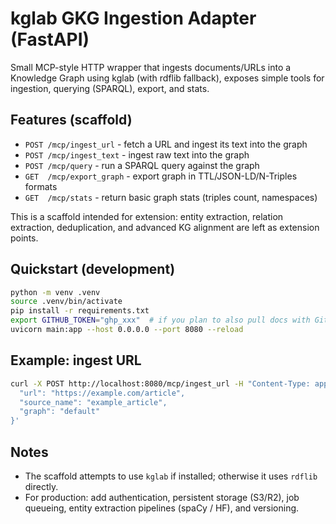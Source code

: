 # kglab GKG Ingestion Adapter (FastAPI)

Small MCP-style HTTP wrapper that ingests documents/URLs into a Knowledge Graph using kglab (with rdflib fallback),
exposes simple tools for ingestion, querying (SPARQL), export, and stats.

## Features (scaffold)
- `POST /mcp/ingest_url` - fetch a URL and ingest its text into the graph
- `POST /mcp/ingest_text` - ingest raw text into the graph
- `POST /mcp/query` - run a SPARQL query against the graph
- `GET  /mcp/export_graph` - export graph in TTL/JSON-LD/N-Triples formats
- `GET  /mcp/stats` - return basic graph stats (triples count, namespaces)

This is a scaffold intended for extension: entity extraction, relation extraction, deduplication,
and advanced KG alignment are left as extension points.

## Quickstart (development)
```bash
python -m venv .venv
source .venv/bin/activate
pip install -r requirements.txt
export GITHUB_TOKEN="ghp_xxx"  # if you plan to also pull docs with GitHub token
uvicorn main:app --host 0.0.0.0 --port 8080 --reload
```

## Example: ingest URL
```bash
curl -X POST http://localhost:8080/mcp/ingest_url -H "Content-Type: application/json" -d '{
  "url": "https://example.com/article",
  "source_name": "example_article",
  "graph": "default"
}'
```

## Notes
- The scaffold attempts to use `kglab` if installed; otherwise it uses `rdflib` directly.
- For production: add authentication, persistent storage (S3/R2), job queueing, entity extraction pipelines (spaCy / HF), and versioning.

